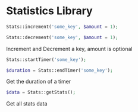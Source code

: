 # Statistics Library

```php
Stats::increment('some_key', $amount = 1);

Stats::decrement('some_key', $amount = 1);
```

Increment and Decrement a key, amount is optional


```php
Stats::startTimer('some_key');

$duration = Stats::endTimer('some_key');
```

Get the duration of a timer


```php
$data = Stats::getStats();
```

Get all stats data
